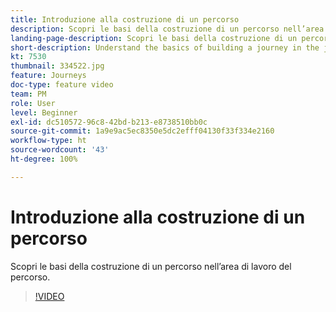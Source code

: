 ```yaml
---
title: Introduzione alla costruzione di un percorso
description: Scopri le basi della costruzione di un percorso nell’area di lavoro del percorso.
landing-page-description: Scopri le basi della costruzione di un percorso nell’area di lavoro del percorso.
short-description: Understand the basics of building a journey in the journey canvas.
kt: 7530
thumbnail: 334522.jpg
feature: Journeys
doc-type: feature video
team: PM
role: User
level: Beginner
exl-id: dc510572-96c8-42bd-b213-e8738510bb0c
source-git-commit: 1a9e9ac5ec8350e5dc2efff04130f33f334e2160
workflow-type: ht
source-wordcount: '43'
ht-degree: 100%

---
```


# Introduzione alla costruzione di un percorso

Scopri le basi della costruzione di un percorso nell’area di lavoro del percorso.

>[!VIDEO](https://video.tv.adobe.com/v/334522?quality=12)
